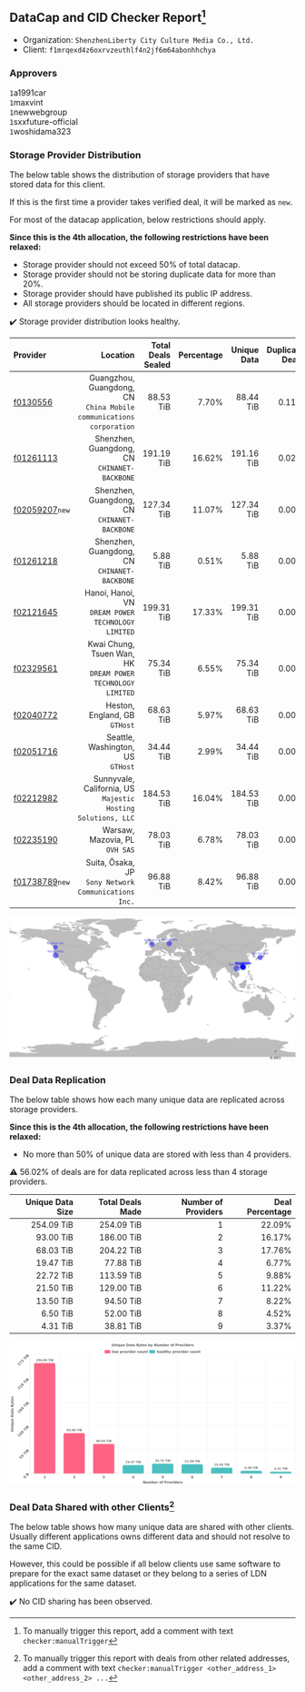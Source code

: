 ## DataCap and CID Checker Report[^1]
 - Organization: `ShenzhenLiberty City Culture Media Co., Ltd.`
 - Client: `f1mrqexd4z6oxrvzeuthlf4n2jf6m64abonhhchya`
### Approvers
`1`a1991car<br/>`1`maxvint<br/>`1`newwebgroup<br/>`1`sxxfuture-official<br/>`1`woshidama323

### Storage Provider Distribution
The below table shows the distribution of storage providers that have stored data for this client.

If this is the first time a provider takes verified deal, it will be marked as `new`.

For most of the datacap application, below restrictions should apply.

**Since this is the 4th allocation, the following restrictions have been relaxed:**
 - Storage provider should not exceed 50% of total datacap.
 - Storage provider should not be storing duplicate data for more than 20%.
 - Storage provider should have published its public IP address.
 - All storage providers should be located in different regions.

✔️ Storage provider distribution looks healthy.

| Provider                                                    |                                                               Location | Total Deals Sealed | Percentage | Unique Data | Duplicate Deals |
| :---------------------------------------------------------- | ---------------------------------------------------------------------: | -----------------: | ---------: | ----------: | --------------: |
| [f0130556](https://filfox.info/en/address/f0130556)         | Guangzhou, Guangdong, CN<br/>`China Mobile communications corporation` |          88.53 TiB |      7.70% |   88.44 TiB |           0.11% |
| [f01261113](https://filfox.info/en/address/f01261113)       |                        Shenzhen, Guangdong, CN<br/>`CHINANET-BACKBONE` |         191.19 TiB |     16.62% |  191.16 TiB |           0.02% |
| [f02059207](https://filfox.info/en/address/f02059207)`new`  |                        Shenzhen, Guangdong, CN<br/>`CHINANET-BACKBONE` |         127.34 TiB |     11.07% |  127.34 TiB |           0.00% |
| [f01261218](https://filfox.info/en/address/f01261218)       |                        Shenzhen, Guangdong, CN<br/>`CHINANET-BACKBONE` |           5.88 TiB |      0.51% |    5.88 TiB |           0.00% |
| [f02121645](https://filfox.info/en/address/f02121645)       |                  Hanoi, Hanoi, VN<br/>`DREAM POWER TECHNOLOGY LIMITED` |         199.31 TiB |     17.33% |  199.31 TiB |           0.00% |
| [f02329561](https://filfox.info/en/address/f02329561)       |         Kwai Chung, Tsuen Wan, HK<br/>`DREAM POWER TECHNOLOGY LIMITED` |          75.34 TiB |      6.55% |   75.34 TiB |           0.00% |
| [f02040772](https://filfox.info/en/address/f02040772)       |                                       Heston, England, GB<br/>`GTHost` |          68.63 TiB |      5.97% |   68.63 TiB |           0.00% |
| [f02051716](https://filfox.info/en/address/f02051716)       |                                   Seattle, Washington, US<br/>`GTHost` |          34.44 TiB |      2.99% |   34.44 TiB |           0.00% |
| [f02212982](https://filfox.info/en/address/f02212982)       |        Sunnyvale, California, US<br/>`Majestic Hosting Solutions, LLC` |         184.53 TiB |     16.04% |  184.53 TiB |           0.00% |
| [f02235190](https://filfox.info/en/address/f02235190)       |                                      Warsaw, Mazovia, PL<br/>`OVH SAS` |          78.03 TiB |      6.78% |   78.03 TiB |           0.00% |
| [f01738789](https://filfox.info/en/address/f01738789)`new`  |                Suita, Ōsaka, JP<br/>`Sony Network Communications Inc.` |          96.88 TiB |      8.42% |   96.88 TiB |           0.00% |

<img src="https://raw.githubusercontent.com/data-preservation-programs/filplus-checker-assets/main/filecoin-project/filecoin-plus-large-datasets/issues/1495/1691376092972.png"/>

### Deal Data Replication
The below table shows how each many unique data are replicated across storage providers.


**Since this is the 4th allocation, the following restrictions have been relaxed:**
- No more than 50% of unique data are stored with less than 4 providers.

⚠️ 56.02% of deals are for data replicated across less than 4 storage providers.

| Unique Data Size | Total Deals Made | Number of Providers | Deal Percentage |
| ---------------: | ---------------: | ------------------: | --------------: |
|       254.09 TiB |       254.09 TiB |                   1 |          22.09% |
|        93.00 TiB |       186.00 TiB |                   2 |          16.17% |
|        68.03 TiB |       204.22 TiB |                   3 |          17.76% |
|        19.47 TiB |        77.88 TiB |                   4 |           6.77% |
|        22.72 TiB |       113.59 TiB |                   5 |           9.88% |
|        21.50 TiB |       129.00 TiB |                   6 |          11.22% |
|        13.50 TiB |        94.50 TiB |                   7 |           8.22% |
|         6.50 TiB |        52.00 TiB |                   8 |           4.52% |
|         4.31 TiB |        38.81 TiB |                   9 |           3.37% |

<img src="https://raw.githubusercontent.com/data-preservation-programs/filplus-checker-assets/main/filecoin-project/filecoin-plus-large-datasets/issues/1495/1691376093590.png"/>

### Deal Data Shared with other Clients[^3]
The below table shows how many unique data are shared with other clients.
Usually different applications owns different data and should not resolve to the same CID.

However, this could be possible if all below clients use same software to prepare for the exact same dataset or they belong to a series of LDN applications for the same dataset.

✔️ No CID sharing has been observed.

[^1]: To manually trigger this report, add a comment with text `checker:manualTrigger`

[^2]: Deals from those addresses are combined into this report as they are specified with `checker:manualTrigger`

[^3]: To manually trigger this report with deals from other related addresses, add a comment with text `checker:manualTrigger <other_address_1> <other_address_2> ...`
